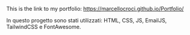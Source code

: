 This is the link to my portfolio: https://marcellocroci.github.io/Portfolio/


In questo progetto sono stati utilizzati: HTML, CSS, JS, EmailJS, TailwindCSS e FontAwesome.